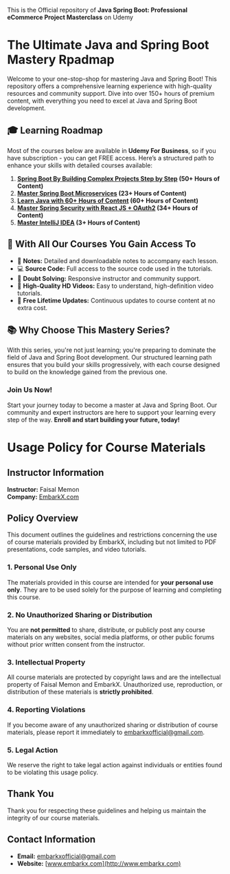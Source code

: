 This is the Official repository of **Java Spring Boot: Professional eCommerce Project Masterclass** on Udemy

# The Ultimate Java and Spring Boot Mastery Rpadmap

Welcome to your one-stop-shop for mastering Java and Spring Boot! This repository offers a comprehensive learning experience with high-quality resources and community support. Dive into over 150+ hours of premium content, with everything you need to excel at Java and Spring Boot development.

## 🎓 Learning Roadmap

Most of the courses below are available in **Udemy For Business**, so if you have subscription - you can get FREE access.
Here’s a structured path to enhance your skills with detailed courses available:

1. **[Spring Boot By Building Complex Projects Step by Step](https://link.embarkx.com/spring-boot) (50+ Hours of Content)**
2. **[Master Spring Boot Microservices](https://link.embarkx.com/microservices) (23+ Hours of Content)**
3. **[Learn Java with 60+ Hours of Content](http://link.embarkx.com/java) (60+ Hours of Content)**
4. **[Master Spring Security with React JS + OAuth2](https://link.embarkx.com/spring-security) (34+ Hours of Content)**
5. **[Master IntelliJ IDEA](http://link.embarkx.com/intellij) (3+ Hours of Content)**


## 🌟 With All Our Courses You Gain Access To

- 📝 **Notes:** Detailed and downloadable notes to accompany each lesson.
- 💻 **Source Code:** Full access to the source code used in the tutorials.
- 🤔 **Doubt Solving:** Responsive instructor and community support.
- 🎥 **High-Quality HD Videos:** Easy to understand, high-definition video tutorials.
- 🔄 **Free Lifetime Updates:** Continuous updates to course content at no extra cost.

## 📚 Why Choose This Mastery Series?

With this series, you're not just learning; you're preparing to dominate the field of Java and Spring Boot development. Our structured learning path ensures that you build your skills progressively, with each course designed to build on the knowledge gained from the previous one.

### Join Us Now!

Start your journey today to become a master at Java and Spring Boot. Our community and expert instructors are here to support your learning every step of the way. **Enroll and start building your future, today!**





# Usage Policy for Course Materials

## Instructor Information

**Instructor:** Faisal Memon  
**Company:** [EmbarkX.com](http://www.embarkx.com)

## Policy Overview

This document outlines the guidelines and restrictions concerning the use of course materials provided by EmbarkX, including but not limited to PDF presentations, code samples, and video tutorials.

### 1. Personal Use Only

The materials provided in this course are intended for **your personal use only**. They are to be used solely for the purpose of learning and completing this course.

### 2. No Unauthorized Sharing or Distribution

You are **not permitted** to share, distribute, or publicly post any course materials on any websites, social media platforms, or other public forums without prior written consent from the instructor.

### 3. Intellectual Property

All course materials are protected by copyright laws and are the intellectual property of Faisal Memon and EmbarkX. Unauthorized use, reproduction, or distribution of these materials is **strictly prohibited**.

### 4. Reporting Violations

If you become aware of any unauthorized sharing or distribution of course materials, please report it immediately to [embarkxofficial@gmail.com](mailto:embarkxofficial@gmail.com).

### 5. Legal Action

We reserve the right to take legal action against individuals or entities found to be violating this usage policy.

## Thank You

Thank you for respecting these guidelines and helping us maintain the integrity of our course materials.

## Contact Information

- **Email:** [embarkxofficial@gmail.com](mailto:embarkxofficial@gmail.com)
- **Website:** [www.embarkx.com](http://www.embarkx.com)

